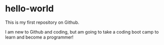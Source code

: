 # hello-world
This is my first repository on Github.

I am new to Github and coding, but am going to take a coding boot camp to learn and become a programmer!
